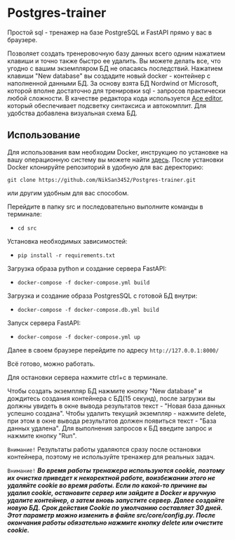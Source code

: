 # Postgres-trainer
Простой sql - тренажер на базе PostgreSQL и FastAPI прямо у вас в браузере.

Позволяет создать тренеровочную базу данных всего одним нажатием клавиши и точно также быстро ее удалить. Вы можете делать все, что угодно с вашим экземпляром БД не опасаясь последствий. Нажатием клавиши "New database" вы создадите новый docker - контейнер с наполненной данными БД.
За основу взята БД Nordwind от Microsoft, которой вполне достаточно для тренировки sql - запросов практически любой сложности.
В качестве редактора кода используется [Ace editor](https://ace.c9.io/), который обеспечивает подсветку синтаксиса и автокомплит.
Для удобства добавлена визуальная схема БД.

## Использование

Для использования вам необходим Docker, инструкцию по установке на вашу операционную систему вы можете найти [здесь](https://docs.docker.com/engine/install/).
После установки Docker клонируйте репозиторий в удобную для вас деректорию:

```git clone https://github.com/NikSan3452/Postgres-trainer.git```

или другим удобным для вас способом.

Перейдите в папку src и последовательно выполните команды в терминале:

 - ```cd src```

Установка необходимых зависимостей:
- ```pip install -r requirements.txt```

Загрузка образа python и создание сервера FastAPI:
- ```docker-compose -f docker-compose.yml build```

Загрузка и создание образа PostgresSQL с готовой БД внутри:
- ```docker-compose -f docker-compose.db.yml build```

Запуск сервера FastAPI:
- ```docker-compose -f docker-compose.yml up```

Далее в своем браузере перейдите по адресу ```http://127.0.0.1:8000/```

Всё готово, можно работать.

Для остановки сервера нажмите ctrl+c в терминале.

Чтобы создать экземпляр БД нажмите кнопку "New database" и дождитесь создания контейнера с БД(15 секунд), после загрузки вы должны увидеть в окне вывода результатов текст - "Новая база данных успешно создана". Чтобы удалить текущий экземпляр - нажмите delete, при этом в окне вывода результатов должен появиться текст - "База данных удалена". Для выполнения запросов к БД введите запрос и нажмите кнопку "Run". 

```Внимание!``` Результаты работы удаляются сразу после остановки контейнера, поэтому не используйте тренажер для реальных задач.

```Внимание!``` ***Во время работы тренажера используются cookie, поэтому их очистка приведет к некоректной работе, воизбежании этого не удаляйте cookie во время работы. Если по какой-то причине вы удалил cookie, остановите сервер или зайдите в Docker и вручную удалите контейнер, а затем вновь запустите сервер. Далее создайте новую БД. Срок действия Cookie по умолчанию составляет 30 дней. Этот параметр можно изменить в файле src/core/config.py. После окончания работы обязательно нажмите кнопку delete или очистите cookie.***
